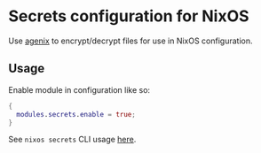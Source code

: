 # Secrets configuration for NixOS

Use [agenix](https://github.com/ryantm/agenix) to encrypt/decrypt
files for use in NixOS configuration. 

## Usage

Enable module in configuration like so:

```nix
{
  modules.secrets.enable = true;
}
```

See `nixos secrets` CLI usage [here](https://github.com/suderman/nixos/tree/main/secrets).
